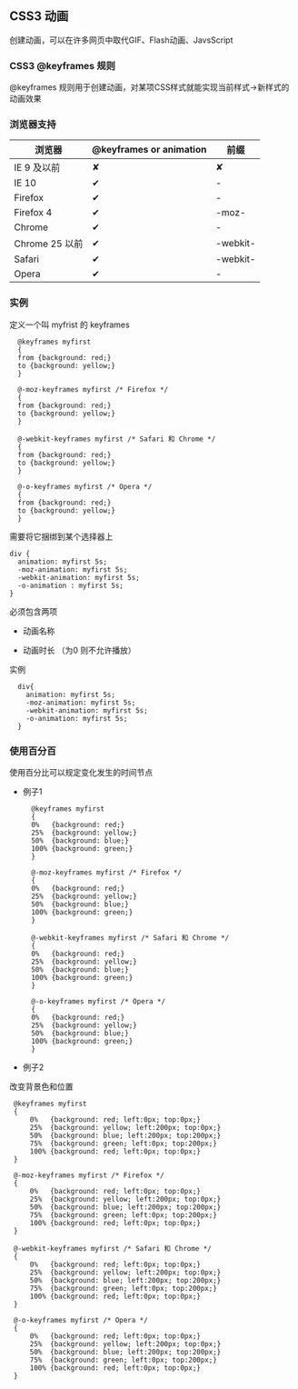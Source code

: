 
## CSS3 动画

创建动画，可以在许多网页中取代GIF、Flash动画、JavsScript

### CSS3 @keyframes 规则

@keyframes 规则用于创建动画，对某项CSS样式就能实现当前样式->新样式的动画效果

### 浏览器支持

浏览器             |@keyframes or animation   |前缀
------------------|-------------|--------
IE 9 及以前        |     ✘      |     ✘    
IE 10             |     ✔      |      - 
Firefox           |     ✔      |      -  
Firefox 4         |     ✔      |     -moz-     
Chrome            |     ✔      |      -
Chrome 25 以前    |     ✔      |     -webkit-  
Safari            |     ✔      |     -webkit-    
Opera             |     ✔      |      -  

### 实例

定义一个叫 myfrist 的 keyframes

       
      @keyframes myfirst
      {
      from {background: red;}
      to {background: yellow;}
      }
      
      @-moz-keyframes myfirst /* Firefox */
      {
      from {background: red;}
      to {background: yellow;}
      }
      
      @-webkit-keyframes myfirst /* Safari 和 Chrome */
      {
      from {background: red;}
      to {background: yellow;}
      }
      
      @-o-keyframes myfirst /* Opera */
      {
      from {background: red;}
      to {background: yellow;}
      }
   
需要将它捆绑到某个选择器上
   
    div {
      animation: myfirst 5s;
      -moz-animation: myfirst 5s;
      -webkit-animation: myfirst 5s;
      -o-animation : myfirst 5s;
    }
    
必须包含两项
    
- 动画名称

- 动画时长 （为0 则不允许播放）

实例
  
      div{
        animation: myfirst 5s;
        -moz-animation: myfirst 5s;
        -webkit-animation: myfirst 5s;
        -o-animation: myfirst 5s;
      }
 
 
### 使用百分百

使用百分比可以规定变化发生的时间节点

- 例子1

        @keyframes myfirst
        {
        0%   {background: red;}
        25%  {background: yellow;}
        50%  {background: blue;}
        100% {background: green;}
        }
        
        @-moz-keyframes myfirst /* Firefox */
        {
        0%   {background: red;}
        25%  {background: yellow;}
        50%  {background: blue;}
        100% {background: green;}
        }
        
        @-webkit-keyframes myfirst /* Safari 和 Chrome */
        {
        0%   {background: red;}
        25%  {background: yellow;}
        50%  {background: blue;}
        100% {background: green;}
        }
        
        @-o-keyframes myfirst /* Opera */
        {
        0%   {background: red;}
        25%  {background: yellow;}
        50%  {background: blue;}
        100% {background: green;}
        }

- 例子2

 改变背景色和位置
 
     @keyframes myfirst
     {
         0%   {background: red; left:0px; top:0px;}
         25%  {background: yellow; left:200px; top:0px;}
         50%  {background: blue; left:200px; top:200px;}
         75%  {background: green; left:0px; top:200px;}
         100% {background: red; left:0px; top:0px;}
     }
     
     @-moz-keyframes myfirst /* Firefox */
     {
         0%   {background: red; left:0px; top:0px;}
         25%  {background: yellow; left:200px; top:0px;}
         50%  {background: blue; left:200px; top:200px;}
         75%  {background: green; left:0px; top:200px;}
         100% {background: red; left:0px; top:0px;}
     }
     
     @-webkit-keyframes myfirst /* Safari 和 Chrome */
     {
         0%   {background: red; left:0px; top:0px;}
         25%  {background: yellow; left:200px; top:0px;}
         50%  {background: blue; left:200px; top:200px;}
         75%  {background: green; left:0px; top:200px;}
         100% {background: red; left:0px; top:0px;}
     }
     
     @-o-keyframes myfirst /* Opera */
     {
         0%   {background: red; left:0px; top:0px;}
         25%  {background: yellow; left:200px; top:0px;}
         50%  {background: blue; left:200px; top:200px;}
         75%  {background: green; left:0px; top:200px;}
         100% {background: red; left:0px; top:0px;}
     }




  
